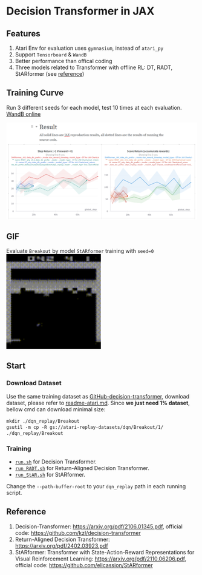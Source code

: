 # Decision Transformer in JAX

## Features
1. Atari Env for evaluation uses `gymnasium`, instead of `atari_py`
2. Support `Tensorboard` & `WandB`
3. Better performance than offical coding
4. Three models related to Transformer with offline RL: DT, RADT, StARformer (see [reference](#reference))

## Training Curve
Run 3 different seeds for each model, test 10 times at each evaluation. [WandB online](https://api.wandb.ai/links/wty-yy/06tql545)

![Training Curve in WandB](./asserts/Training%20Curve.png)

## GIF
Evaluate `Breakout` by model `StARformer` training with `seed=0`
<img src="./asserts/391_scores.gif" alt="Breakout by StARformer" width="250"/>

## Start
### Download Dataset
Use the same training dataset as [GitHub-decision-transformer](https://github.com/kzl/decision-transformer),
download dataset, please refer to [readme-atari.md](https://github.com/kzl/decision-transformer/blob/master/atari/readme-atari.md). Since **we just need 1% dataset**, bellow cmd can download minimal size:
```shell
mkdir ./dqn_replay/Breakout
gsutil -m cp -R gs://atari-replay-datasets/dqn/Breakout/1/ ./dqn_replay/Breakout
```

### Training
- [`run.sh`](run.sh) for Decision Transformer.
- [`run_RADT.sh`](run_RADT.sh) for Return-Aligned Decision Transformer.
- [`run_StAR.sh`](run_StAR.sh) for StARformer.

Change the `--path-buffer-root` to your `dqn_replay` path in each running script.

## Reference

1. Decision-Transformer: https://arxiv.org/pdf/2106.01345.pdf, official code: https://github.com/kzl/decision-transformer
2. Return-Aligned Decision Transformer: https://arxiv.org/pdf/2402.03923.pdf
3. StARformer: Transformer with State-Action-Reward Representations for Visual Reinforcement Learning: https://arxiv.org/pdf/2110.06206.pdf, official code: https://github.com/elicassion/StARformer

